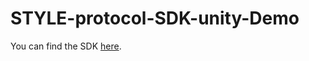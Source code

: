 # STYLE-protocol-SDK-unity-Demo

You can find the SDK [here](https://github.com/STYLE-Protocol/STYLE-Protocol-SDK-Unity).
